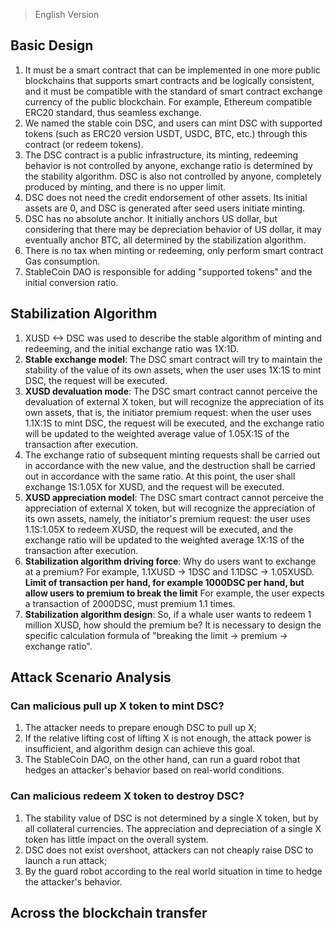 > English Version

## Basic Design

1. It must be a smart contract that can be implemented in one more public blockchains that supports smart contracts and be logically consistent, and it must be compatible with the standard of smart contract exchange currency of the public blockchain. For example, Ethereum compatible ERC20 standard, thus seamless exchange.
2. We named the stable coin DSC, and users can mint DSC with supported tokens (such as ERC20 version USDT, USDC, BTC, etc.) through this contract (or redeem tokens).
3. The DSC contract is a public infrastructure, its minting, redeeming behavior is not controlled by anyone, exchange ratio is determined by the stability algorithm. DSC is also not controlled by anyone, completely produced by minting, and there is no upper limit.
4. DSC does not need the credit endorsement of other assets. Its initial assets are 0, and DSC is generated after seed users initiate minting.
5. DSC has no absolute anchor. It initially anchors US dollar, but considering that there may be depreciation behavior of US dollar, it may eventually anchor BTC, all determined by the stabilization algorithm.
6. There is no tax when minting or redeeming, only perform smart contract Gas consumption.
7. StableCoin DAO is responsible for adding "supported tokens" and the initial conversion ratio.

## Stabilization Algorithm

1. XUSD <-> DSC was used to describe the stable algorithm of minting and redeeming, and the initial exchange ratio was 1X:1D.
2. **Stable exchange model**: The DSC smart contract will try to maintain the stability of the value of its own assets, when the user uses 1X:1S to mint DSC, the request will be executed.
3. **XUSD devaluation mode**: The DSC smart contract cannot perceive the devaluation of external X token, but will recognize the appreciation of its own assets, that is, the initiator premium request: when the user uses 1.1X:1S to mint DSC, the request will be executed, and the exchange ratio will be updated to the weighted average value of 1.05X:1S of the transaction after execution.
4. The exchange ratio of subsequent minting requests shall be carried out in accordance with the new value, and the destruction shall be carried out in accordance with the same ratio. At this point, the user shall exchange 1S:1.05X for XUSD, and the request will be executed.
5. **XUSD appreciation model**: The DSC smart contract cannot perceive the appreciation of external X token, but will recognize the appreciation of its own assets, namely, the initiator's premium request: the user uses 1.1S:1.05X to redeem XUSD, the request will be executed, and the exchange ratio will be updated to the weighted average 1X:1S of the transaction after execution.
6. **Stabilization algorithm driving force**: Why do users want to exchange at a premium? For example, 1.1XUSD -> 1DSC and 1.1DSC -> 1.05XUSD. **Limit of transaction per hand, for example 1000DSC per hand, but allow users to premium to break the limit** For example, the user expects a transaction of 2000DSC, must premium 1.1 times.
7. **Stabilization algorithm design**: So, if a whale user wants to redeem 1 million XUSD, how should the premium be? It is necessary to design the specific calculation formula of "breaking the limit -> premium -> exchange ratio".

## Attack Scenario Analysis

### Can malicious pull up X token to mint DSC?
1. The attacker needs to prepare enough DSC to pull up X;
2. If the relative lifting cost of lifting X is not enough, the attack power is insufficient, and algorithm design can achieve this goal.
3. The StableCoin DAO, on the other hand, can run a guard robot that hedges an attacker's behavior based on real-world conditions.

### Can malicious redeem X token to destroy DSC?
1. The stability value of DSC is not determined by a single X token, but by all collateral currencies. The appreciation and depreciation of a single X token has little impact on the overall system.
2. DSC does not exist overshoot, attackers can not cheaply raise DSC to launch a run attack;
3. By the guard robot according to the real world situation in time to hedge the attacker's behavior.

## Across the blockchain transfer
